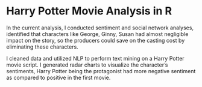 # Harry Potter Movie Analysis in R


In the current analysis, I conducted sentiment and social network analyses, identified that characters like George, Ginny, Susan had almost negligible impact on the story, so the producers could save on the casting cost by eliminating these characters. 

I cleaned data and utilized NLP to perform text mining on a Harry Potter movie script. I generated radar charts to visualize the character’s sentiments, Harry Potter being the protagonist had more negative sentiment as compared to positive in the first movie.
